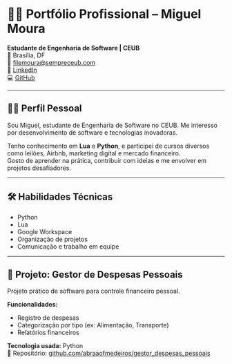 # 🧑‍💻 Portfólio Profissional – Miguel Moura

**Estudante de Engenharia de Software | CEUB**  
📍 Brasília, DF  
📧 filemoura@sempreceub.com  
🔗 [LinkedIn](https://linkedin.com/in/miguel-moura)  
💻 [GitHub](https://github.com/abraaofmedeiros/gestor_despesas_pessoais)

---

## 👨‍🎓 Perfil Pessoal

Sou Miguel, estudante de Engenharia de Software no CEUB. Me interesso por desenvolvimento de software e tecnologias inovadoras.

Tenho conhecimento em **Lua** e **Python**, e participei de cursos diversos como leilões, Airbnb, marketing digital e mercado financeiro.  
Gosto de aprender na prática, contribuir com ideias e me envolver em projetos desafiadores.

---

## 🛠️ Habilidades Técnicas

- Python  
- Lua  
- Google Workspace  
- Organização de projetos  
- Comunicação e trabalho em equipe  

---

## 💼 Projeto: Gestor de Despesas Pessoais

Projeto prático de software para controle financeiro pessoal.

**Funcionalidades:**
- Registro de despesas
- Categorização por tipo (ex: Alimentação, Transporte)
- Relatórios financeiros

**Tecnologia usada:** Python  
🔗 Repositório: [github.com/abraaofmedeiros/gestor_despesas_pessoais](https://github.com/abraaofmedeiros/gestor_despesas_pessoais)
